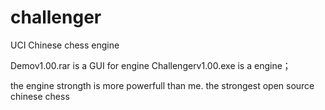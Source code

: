 challenger
==========

UCI Chinese chess engine


Demov1.00.rar is a GUI for engine
Challengerv1.00.exe is a engine；

the engine strongth is more powerfull than me.
the strongest open source chinese chess


